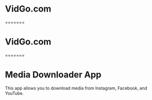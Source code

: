 
# VidGo.com
=======

# VidGo.com
=======
# Media Downloader App

This app allows you to download media from Instagram, Facebook, and YouTube.